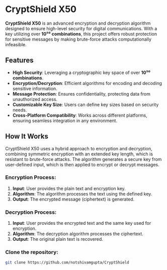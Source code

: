 # CryptShield X50

**CryptShield X50** is an advanced encryption and decryption algorithm designed to ensure high-level security for digital communications. With a key utilizing over **10⁵⁰ combinations**, this project offers robust protection for sensitive messages by making brute-force attacks computationally infeasible.

## Features
- **High Security**: Leveraging a cryptographic key space of over **10⁵⁰ combinations**.
- **Encryption/Decryption**: Efficient algorithms for encoding and decoding sensitive information.
- **Message Protection**: Ensures confidentiality, protecting data from unauthorized access.
- **Customizable Key Size**: Users can define key sizes based on security needs.
- **Cross-Platform Compatibility**: Works across different platforms, ensuring seamless integration in any environment.

## How It Works
CryptShield X50 uses a hybrid approach to encryption and decryption, combining symmetric encryption with an extended key length, which is resistant to brute-force attacks. The algorithm generates a secure key from user-defined input, which is then applied to encrypt or decrypt messages.

### Encryption Process:
1. **Input**: User provides the plain text and encryption key.
2. **Algorithm**: The algorithm processes the text using the defined key.
3. **Output**: The encrypted message (ciphertext) is generated.

### Decryption Process:
1. **Input**: User provides the encrypted text and the same key used for encryption.
2. **Algorithm**: The decryption algorithm processes the ciphertext.
3. **Output**: The original plain text is recovered.

### Clone the repository:
   ```bash
   git clone https://github.com/notshivamgupta/CryptShield
